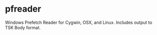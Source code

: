 pfreader
========

Windows Prefetch Reader for Cygwin, OSX, and Linux. Includes output to TSK Body format. 
